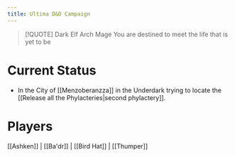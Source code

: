 ```yaml
---
title: Ultima D&D Campaign
---
```

> [!QUOTE] Dark Elf Arch Mage
> You are destined to meet the life that is yet to be

# Current Status

* In the City of [[Menzoberanzza]] in the Underdark trying to locate the [[Release all the Phylacteries|second phylactery]].

# Players
 
 [[Ashken]]  |  [[Ba'dr]]  |  [[Bird Hat]]  |  [[Thumper]]





